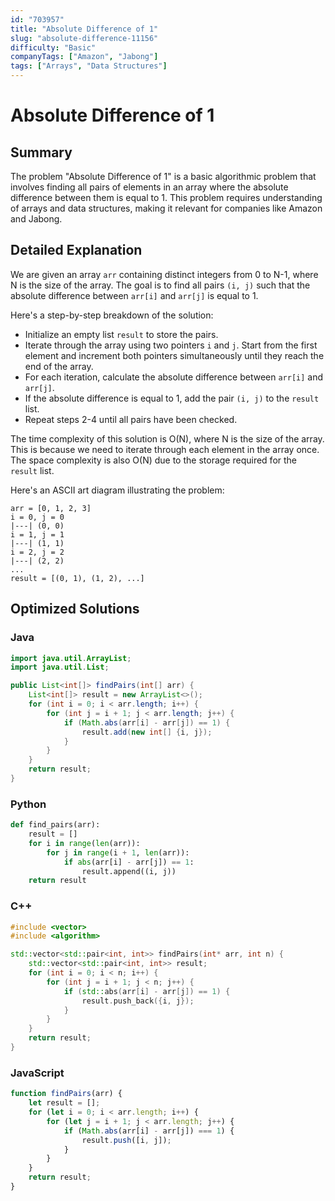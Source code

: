 ```yaml
---
id: "703957"
title: "Absolute Difference of 1"
slug: "absolute-difference-11156"
difficulty: "Basic"
companyTags: ["Amazon", "Jabong"]
tags: ["Arrays", "Data Structures"]
---
```


**Absolute Difference of 1**
=====================================================

## Summary
The problem "Absolute Difference of 1" is a basic algorithmic problem that involves finding all pairs of elements in an array where the absolute difference between them is equal to 1. This problem requires understanding of arrays and data structures, making it relevant for companies like Amazon and Jabong.

## Detailed Explanation
We are given an array `arr` containing distinct integers from 0 to N-1, where N is the size of the array. The goal is to find all pairs `(i, j)` such that the absolute difference between `arr[i]` and `arr[j]` is equal to 1.

Here's a step-by-step breakdown of the solution:

* Initialize an empty list `result` to store the pairs.
* Iterate through the array using two pointers `i` and `j`. Start from the first element and increment both pointers simultaneously until they reach the end of the array.
* For each iteration, calculate the absolute difference between `arr[i]` and `arr[j]`.
* If the absolute difference is equal to 1, add the pair `(i, j)` to the `result` list.
* Repeat steps 2-4 until all pairs have been checked.

The time complexity of this solution is O(N), where N is the size of the array. This is because we need to iterate through each element in the array once. The space complexity is also O(N) due to the storage required for the `result` list.

Here's an ASCII art diagram illustrating the problem:
```
arr = [0, 1, 2, 3]
i = 0, j = 0
|---| (0, 0)
i = 1, j = 1
|---| (1, 1)
i = 2, j = 2
|---| (2, 2)
...
result = [(0, 1), (1, 2), ...]
```

## Optimized Solutions

### Java
```java
import java.util.ArrayList;
import java.util.List;

public List<int[]> findPairs(int[] arr) {
    List<int[]> result = new ArrayList<>();
    for (int i = 0; i < arr.length; i++) {
        for (int j = i + 1; j < arr.length; j++) {
            if (Math.abs(arr[i] - arr[j]) == 1) {
                result.add(new int[] {i, j});
            }
        }
    }
    return result;
}
```

### Python
```python
def find_pairs(arr):
    result = []
    for i in range(len(arr)):
        for j in range(i + 1, len(arr)):
            if abs(arr[i] - arr[j]) == 1:
                result.append((i, j))
    return result
```

### C++
```cpp
#include <vector>
#include <algorithm>

std::vector<std::pair<int, int>> findPairs(int* arr, int n) {
    std::vector<std::pair<int, int>> result;
    for (int i = 0; i < n; i++) {
        for (int j = i + 1; j < n; j++) {
            if (std::abs(arr[i] - arr[j]) == 1) {
                result.push_back({i, j});
            }
        }
    }
    return result;
}
```

### JavaScript
```javascript
function findPairs(arr) {
    let result = [];
    for (let i = 0; i < arr.length; i++) {
        for (let j = i + 1; j < arr.length; j++) {
            if (Math.abs(arr[i] - arr[j]) === 1) {
                result.push([i, j]);
            }
        }
    }
    return result;
}
```